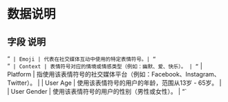 # 数据说明
## 字段	   说明

“`
| Emoji | 代表在社交媒体互动中使用的特定表情符号。|
“`  
“`
| Context | 表情符号对应的情境或情感类型（例如：幽默、爱、快乐）。 |
“`
| Platform | 指使用该表情符号的社交媒体平台（例如：Facebook、Instagram、Twitter）。 |
| User Age | 使用该表情符号的用户的年龄，范围从13岁 - 65岁。 |
| User Gender | 使用该表情符号的用户的性别（男性或女性）。 |
“`

